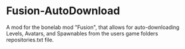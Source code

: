 # Fusion-AutoDownload
A mod for the bonelab mod "Fusion", that allows for auto-downloading Levels, Avatars, and Spawnables from the users game folders repositories.txt file.
